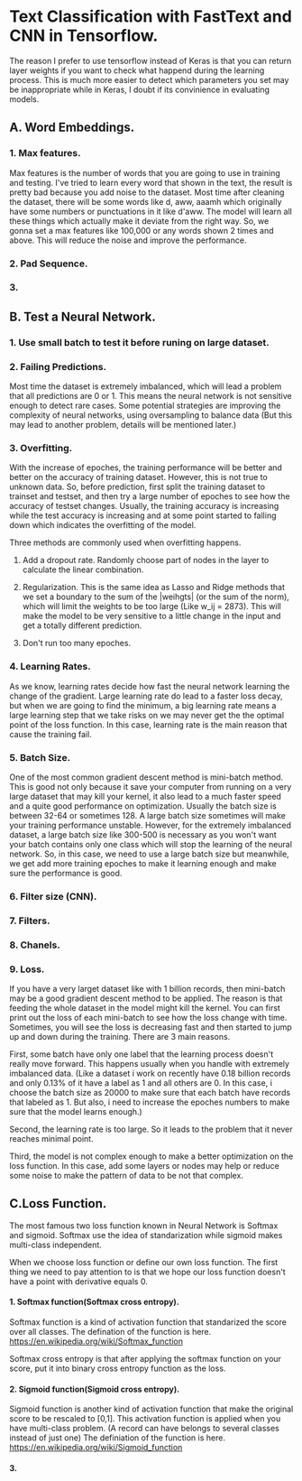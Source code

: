 # Text Classification with FastText and CNN in Tensorflow.

The reason I prefer to use tensorflow instead of Keras is that you can return layer weights if you want to check what happend during the learning process. This is much more easier to detect which parameters you set may be inappropriate while in Keras, I doubt if its convinience in evaluating models. 

## A. Word Embeddings.

### 1. Max features.

Max features is the number of words that you are going to use in training and testing. I've tried to learn every word that shown in the text, the result is pretty bad because you add noise to the dataset. Most time after cleaning the dataset, there will be some words like d, aww, aaamh which originally have some numbers or punctuations in it like d'aww. The model will learn all these things which actually make it deviate from the right way. So, we gonna set a max features like 100,000 or any words shown 2 times and above. This will reduce the noise and improve the performance.

### 2. Pad Sequence.



### 3. 



## B. Test a Neural Network.

### 1. Use small batch to test it before runing on large dataset.

### 2. Failing Predictions.

Most time the dataset is extremely imbalanced, which will lead a problem that all predictions are 0 or 1. This means the neural network is not sensitive enough to detect rare cases. Some potential strategies are improving the complexity of neural networks, using oversampling to balance data (But this may lead to another problem, details will be mentioned later.)

### 3. Overfitting.

With the increase of epoches, the training performance will be better and better on the accuracy of training dataset. However, this is not true to unknown data. So, before prediction, first split the training dataset to trainset and testset, and then try a large number of epoches to see how the accuracy of testset changes. Usually, the training accuracy is increasing while the test accuracy is increasing and at some point started to falling down which indicates the overfitting of the model. 

Three methods are commonly used when overfitting happens. 

1. Add a dropout rate. Randomly choose part of nodes in the layer to calculate the linear combination.

2. Regularization. This is the same idea as Lasso and Ridge methods that we set a boundary to the sum of the |weihgts| (or the sum of the norm), which will limit the weights to be too large (Like w_ij = 2873). This will make the model to be very sensitive to a little change in the input and get a totally different prediction.

3. Don't run too many epoches.

### 4. Learning Rates.

As we know, learning rates decide how fast the neural network learning the change of the gradient. Large learning rate do lead to a faster loss decay, but when we are going to find the minimum, a big learning rate means a large learning step that we take risks on we may never get the the optimal point of the loss function. In this case, learning rate is the main reason that cause the training fail.

### 5. Batch Size.

One of the most common gradient descent method is mini-batch method. This is good not only because it save your computer from running on a very large dataset that may kill your kernel, it also lead to a much faster speed and a quite good performance on optimization. Usually the batch size is between 32-64 or sometimes 128. A large batch size sometimes will make your training performance unstable. However, for the extremely imbalanced dataset, a large batch size like 300-500 is necessary as you won't want your batch contains only one class which will stop the learning of the neural network. So, in this case, we need to use a large batch size but meanwhile, we get add more training epoches to make it learning enough and make sure the performance is good.

### 6. Filter size (CNN).

### 7. Filters.

### 8. Chanels.

### 9. Loss.

If you have a very larget dataset like with 1 billion records, then mini-batch may be a good gradient descent method to be applied. The reason is that feeding the whole dataset in the model might kill the kernel. You can first print out the loss of each mini-batch to see how the loss change with time. Sometimes, you will see the loss is decreasing fast and then started to jump up and down during the training. There are 3 main reasons. 

First, some batch have only one label that the learning process doesn't really move forward. This happens usually when you handle with extremely imbalanced data. (Like a dataset i work on recently have 0.18 billion records and only 0.13% of it have a label as 1 and all others are 0. In this case, i choose the batch size as 20000 to make sure that each batch have records that labeled as 1. But also, i need to increase the epoches numbers to make sure that the model learns enough.) 

Second, the learning rate is too large. So it leads to the problem that it never reaches minimal point.

Third, the model is not complex enough to make a better optimization on the loss function. In this case, add some layers or nodes may help or reduce some noise to make the pattern of data to be not that complex.

## C.Loss Function.
 
The most famous two loss function known in Neural Network is Softmax and sigmoid. Softmax use the idea of standarization while sigmoid makes multi-class independent.  

When we choose loss function or define our own loss function. The first thing we need to pay attention to is that we hope our loss function doesn't have a point with derivative equals 0.

#### 1. Softmax function(Softmax cross entropy). 

Softmax function is a kind of activation function that standarized the score over all classes. The defination of the function is here. https://en.wikipedia.org/wiki/Softmax_function

Softmax cross entropy is that after applying the softmax function on your score, put it into binary cross entropy function as the loss.

#### 2. Sigmoid function(Sigmoid cross entropy).

Sigmoid function is another kind of activation function that make the original score to be rescaled to [0,1]. This activation function is applied when you have multi-class problem. (A record can have belongs to several classes instead of just one)
The definiation of the function is here. https://en.wikipedia.org/wiki/Sigmoid_function

#### 3. 



